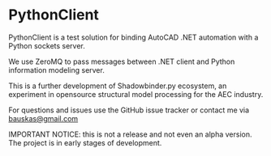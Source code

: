 PythonClient
============

PythonClient is a test solution for binding AutoCAD .NET automation with a Python sockets server.

We use ZeroMQ to pass messages between .NET client and Python information modeling server.

This is a further development of Shadowbinder.py ecosystem, an experiment in opensource structural model processing for the AEC industry.

For questions and issues use the GitHub issue tracker or contact me via bauskas@gmail.com

IMPORTANT NOTICE: this is not a release and not even an alpha version. The project is in early stages of development.

